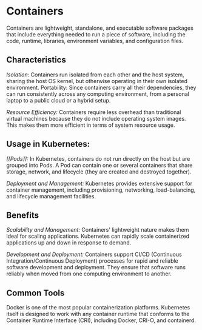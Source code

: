 # Containers

Containers are lightweight, standalone, and executable software packages that include everything needed to run a piece of software, including the code, runtime, libraries, environment variables, and configuration files.

## Characteristics

*Isolation:* Containers run isolated from each other and the host system, sharing the host OS kernel, but otherwise operating in their own isolated environment.
Portability: Since containers carry all their dependencies, they can run consistently across any computing environment, from a personal laptop to a public cloud or a hybrid setup.

*Resource Efficiency:* Containers require less overhead than traditional virtual machines because they do not include operating system images. This makes them more efficient in terms of system resource usage.

## Usage in Kubernetes:

*[[Pods]]:* In Kubernetes, containers do not run directly on the host but are grouped into Pods. A Pod can contain one or several containers that share storage, network, and lifecycle (they are created and destroyed together).

*Deployment and Management:* Kubernetes provides extensive support for container management, including provisioning, networking, load-balancing, and lifecycle management facilities.

## Benefits

*Scalability and Management:* Containers' lightweight nature makes them ideal for scaling applications. Kubernetes can rapidly scale containerized applications up and down in response to demand.

*Development and Deployment:* Containers support CI/CD (Continuous Integration/Continuous Deployment) processes for rapid and reliable software development and deployment. They ensure that software runs reliably when moved from one computing environment to another.

## Common Tools

Docker is one of the most popular containerization platforms. Kubernetes itself is designed to work with any container runtime that conforms to the Container Runtime Interface (CRI), including Docker, CRI-O, and containerd.